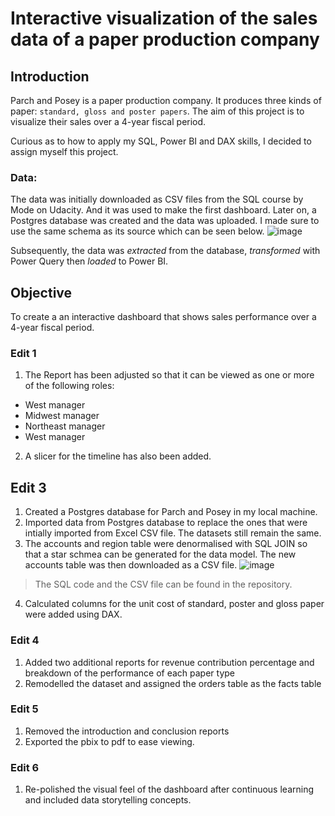 # Interactive visualization of the sales data of a paper production company


## Introduction
Parch and Posey is a paper production company. It produces three kinds of paper: `standard, gloss and poster papers`. The aim of this project is to visualize their sales over a 4-year fiscal period.

Curious as to how to apply my SQL, Power BI and DAX skills, I decided to assign myself this project.

### Data: 
The data was initially downloaded as CSV files from the SQL course by Mode on Udacity. And it was used to make the first dashboard. Later on, a Postgres database was created and the data was uploaded. I made sure to use the same schema as its source which can be seen below.
![image](https://user-images.githubusercontent.com/45914807/187090049-35dde0da-9b59-4e6e-904c-512b06219142.png)

Subsequently, the data was *extracted* from the database, *transformed* with Power Query then *loaded* to Power BI. 

## Objective
To create a an interactive dashboard that shows sales performance over a 4-year fiscal period.  

### Edit 1
1. The Report has been adjusted so that it can be viewed as one or more of the following roles:
* West manager
* Midwest manager
* Northeast manager
* West manager
2. A slicer for the timeline has also been added.

## Edit 3
1. Created a Postgres database for Parch and Posey in my local machine.
2. Imported data from Postgres database to replace the ones that were intially imported from Excel CSV file. The datasets still remain the same.
3. The accounts and region table were denormalised with SQL JOIN so that a star schmea can be generated for the data model. The new accounts table was then downloaded as a CSV file.
![image](https://user-images.githubusercontent.com/45914807/187090128-403a17b3-4106-4fe0-94c8-fd537f947738.png)
> The SQL code and the CSV file can be found in the repository. 
4. Calculated columns for the unit cost of standard, poster and gloss paper were added using DAX.

### Edit 4
1. Added two additional reports for revenue contribution percentage and breakdown of the performance of each paper type
2. Remodelled the dataset and assigned the orders table as the facts table

### Edit 5
1. Removed the introduction and conclusion reports
2. Exported the pbix to pdf to ease viewing.

### Edit 6
1. Re-polished the visual feel of the dashboard after continuous learning and included data storytelling concepts.
